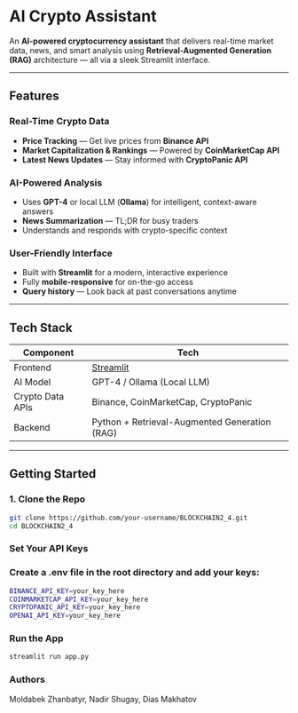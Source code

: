 #  AI Crypto Assistant

An **AI-powered cryptocurrency assistant** that delivers real-time market data, news, and smart analysis using **Retrieval-Augmented Generation (RAG)** architecture — all via a sleek Streamlit interface.

---

##  Features

###  Real-Time Crypto Data
-  **Price Tracking** — Get live prices from **Binance API**
-  **Market Capitalization & Rankings** — Powered by **CoinMarketCap API**
-  **Latest News Updates** — Stay informed with **CryptoPanic API**

###  AI-Powered Analysis
-  Uses **GPT-4** or local LLM (**Ollama**) for intelligent, context-aware answers
-  **News Summarization** — TL;DR for busy traders
-  Understands and responds with crypto-specific context

###  User-Friendly Interface
-  Built with **Streamlit** for a modern, interactive experience
-  Fully **mobile-responsive** for on-the-go access
-  **Query history** — Look back at past conversations anytime

---

##  Tech Stack

| Component         | Tech                                  |
|------------------|---------------------------------------|
| Frontend         | [Streamlit](https://streamlit.io)     |
| AI Model         | GPT-4 / Ollama (Local LLM)            |
| Crypto Data APIs | Binance, CoinMarketCap, CryptoPanic   |
| Backend          | Python + Retrieval-Augmented Generation (RAG) |

---

##  Getting Started

### 1. Clone the Repo
```bash
git clone https://github.com/your-username/BLOCKCHAIN2_4.git
cd BLOCKCHAIN2_4
```


### Set Your API Keys
### Create a .env file in the root directory and add your keys:
```bash
BINANCE_API_KEY=your_key_here
COINMARKETCAP_API_KEY=your_key_here
CRYPTOPANIC_API_KEY=your_key_here
OPENAI_API_KEY=your_key_here
```

###  Run the App
```bash
streamlit run app.py
```

### Authors 
Moldabek Zhanbatyr, Nadir Shugay, Dias Makhatov